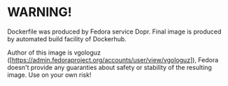 WARNING!
========

Dockerfile was produced by Fedora service Dopr.
Final image is produced by automated build facility of Dockerhub.

Author of this image is vgologuz ([https://admin.fedoraproject.org/accounts/user/view/vgologuz]), Fedora doesn't provide any guaranties
about safety or stability of the resulting image. Use on your own risk!
